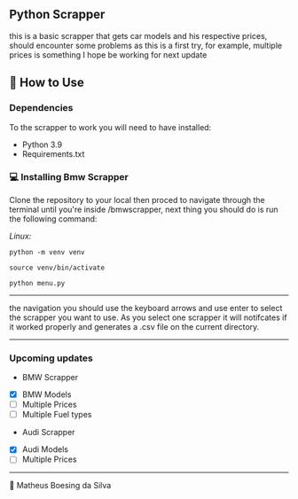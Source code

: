 ## Python Scrapper

this is a basic scrapper that gets car models and his
respective prices, should encounter some problems as 
this is a first try, for example, multiple prices is
something I hope be working for next update
## 🚀 How to Use
### Dependencies
To the scrapper to work you will need to have installed:
- Python 3.9
- Requirements.txt
### 💻 Installing Bmw Scrapper
Clone the repository to your local then proced to navigate
through the terminal until you're inside /bmwscrapper, next
thing you should do is run the following command:

*Linux:*
```
python -m venv venv
```
```
source venv/bin/activate
```
```
python menu.py
```
***
the navigation you should use the keyboard arrows and
use enter to select the scrapper you want to use.
As you select one scrapper it will notifcates if it worked
properly and generates a .csv file on the current directory.
***
### Upcoming updates
* BMW Scrapper
- [x] BMW Models
- [ ] Multiple Prices
- [ ] Multiple Fuel types
* Audi Scrapper
- [x] Audi Models
- [ ] Multiple Prices
****

📝 Matheus Boesing da Silva
